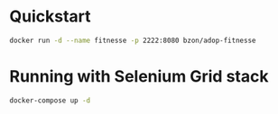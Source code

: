 # Quickstart

```bash
docker run -d --name fitnesse -p 2222:8080 bzon/adop-fitnesse
```

# Running with Selenium Grid stack

```bash
docker-compose up -d
```
